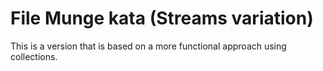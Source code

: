 # File Munge kata (Streams variation)

This is a version that is based on a more functional approach using collections.
